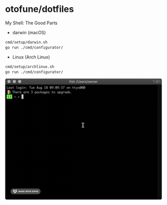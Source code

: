 # otofune/dotfiles

My Shell: The Good Parts

- darwin (macOS)

```sh
cmd/setup/darwin.sh
go run ./cmd/configurator/
```

- Linux (Arch Linux)

```sh
cmd/setup/archlinux.sh
go run ./cmd/configurator/
```

![cd](./docs/cd.gif "cd")
